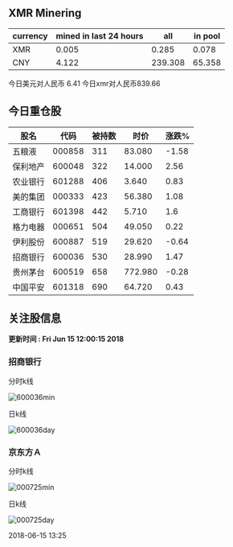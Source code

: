 ## XMR Minering

|currency|mined in last 24 hours|all|in pool|
|---|---|---|---|
|XMR|0.005|0.285|0.078|
|CNY|4.122|239.308|65.358|

今日美元对人民币 6.41	今日xmr对人民币839.66


## 今日重仓股 

|股名|代码|被持数|时价|涨跌%|
|---|---|---|---|---|
|五粮液|000858|311|83.080|-1.58|
|保利地产|600048|322|14.000|2.56|
|农业银行|601288|406|3.640|0.83|
|美的集团|000333|423|56.380|1.08|
|工商银行|601398|442|5.710|1.6|
|格力电器|000651|504|49.050|0.22|
|伊利股份|600887|519|29.620|-0.64|
|招商银行|600036|530|28.990|1.47|
|贵州茅台|600519|658|772.980|-0.28|
|中国平安|601318|690|64.720|0.43|

## 关注股信息
**更新时间 : Fri Jun 15 12:00:15 2018**
### 招商银行 
分时k线

![600036min](http://image.sinajs.cn/newchart/min/n/sh600036.gif)

日k线

![600036day](http://image.sinajs.cn/newchart/daily/n/sh600036.gif)

### 京东方Ａ 
分时k线

![000725min](http://image.sinajs.cn/newchart/min/n/sz000725.gif)

日k线

![000725day](http://image.sinajs.cn/newchart/daily/n/sz000725.gif)

2018-06-15 13:25